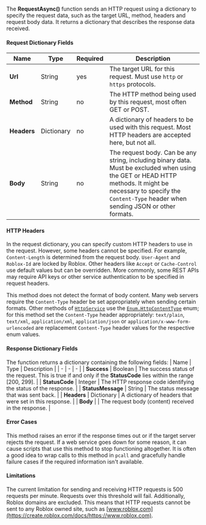 The **RequestAsync()** function sends an HTTP request using a dictionary
to specify the request data, such as the target URL, method, headers and
request body data. It returns a dictionary that describes the response
data received.
#### Request Dictionary Fields
| Name | Type | Required | Description |
| - | - | - | - |
| **Url** | String | yes | The target URL for this request. Must use `http` or `https` protocols. |
| **Method** | String | no | The HTTP method being used by this request, most often GET or POST. |
| **Headers** | Dictionary | no | A dictionary of headers to be used with this request. Most HTTP headers are accepted here, but not all. |
| **Body** | String | no | The request body. Can be any string, including binary data. Must be excluded when using the GET or HEAD HTTP methods. It might be necessary to specify the `Content-Type` header when sending JSON or other formats. |

#### HTTP Headers

In the request dictionary, you can specify custom HTTP headers to use in
the request. However, some headers cannot be specified. For example,
`Content-Length` is determined from the request body. `User-Agent` and
`Roblox-Id` are locked by Roblox. Other headers like `Accept` or
`Cache-Control` use default values but can be overridden. More commonly,
some REST APIs may require API keys or other service authentication to be
specified in request headers.

This method does not detect the format of body content. Many web servers
require the `Content-Type` header be set appropriately when sending
certain formats. Other methods of [`HttpService`](https://create.roblox.com/docs/reference/engine/classes/HttpService) use the
[`Enum.HttpContentType`](https://create.roblox.com/docs/reference/engine/enums/HttpContentType) enum; for this method set the `Content-Type` header
appropriately: `text/plain`, `text/xml`, `application/xml`,
`application/json` or `application/x-www-form-urlencoded` are replacement
`Content-Type` header values for the respective enum values.
#### Response Dictionary Fields

The function returns a dictionary containing the following fields:
| Name | Type | Description |
| - | - | - |
| **Success** | Boolean | The success status of the request. This is true if and only if the **StatusCode** lies within the range [200, 299]. |
| **StatusCode** | Integer | The HTTP response code identifying the status of the response. |
| **StatusMessage** | String | The status message that was sent back. |
| **Headers** | Dictionary | A dictionary of headers that were set in this response. |
| **Body** |  | The request body (content) received in the response. |

#### Error Cases

This method raises an error if the response times out or if the target
server rejects the request. If a web service goes down for some reason, it
can cause scripts that use this method to stop functioning altogether. It
is often a good idea to wrap calls to this method in `pcall` and
gracefully handle failure cases if the required information isn't
available.
#### Limitations

The current limitation for sending and receiving HTTP requests is 500
requests per minute. Requests over this threshold will fail. Additionally,
Roblox domains are excluded. This means that HTTP requests cannot be sent
to any Roblox owned site, such as
[www.roblox.com](https://create.roblox.com/docs/https://www.roblox.com).